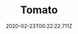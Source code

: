 ---
templateKey: blog-post
featuredpost: false
date: 2020-02-23T00:22:22.711Z
title: Tomato
description: Rich and slightly tangy, the Tomato has a wide variety of culinary uses
type: vegetable
sellPrice: 60
energy: 20
health: 9
featuredimage: /img/Tomato.png
tags:
  - Summer
  - edible
  - flower
  - Bruschetta
  - Eggplant Parmesan
  - Fish Stew
  - Pizza
  - Spaghetti
  - Vegetable Medley
  - Summer Crops Bundle
  - multiharvest
  - pickles
---